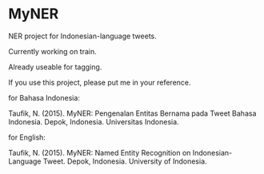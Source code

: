 # MyNER
NER project for Indonesian-language tweets.

Currently working on train.

Already useable for tagging.

If you use this project, please put me in your reference.


for Bahasa Indonesia:

Taufik, N. (2015). MyNER: Pengenalan Entitas Bernama pada Tweet Bahasa Indonesia. Depok, Indonesia. Universitas Indonesia.


for English:

Taufik, N. (2015). MyNER: Named Entity Recognition on Indonesian-Language Tweet. Depok, Indonesia. University of Indonesia.
